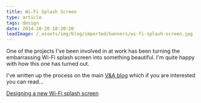 ```yaml
---
title: Wi-Fi Splash Screen
type: article
tags: design
date: 2014-10-20 18:20:20
leadImage: /_assets/img/blog/imported/banners/wi-fi-splash-screen.jpg
---
```

<p> One of the projects I&#39;ve been involved in at work has been turning the embarrassing Wi-Fi splash screen into something beautiful. I&#39;m quite happy with how this one has turned out.</p><p> I&#39;ve written up the process on the main <a href="http://www.vam.ac.uk/blog/digital-media/designing-a-new-wi-fi-splash-screen?utm_source=Blog&amp;utm_medium=James Doc Blog&amp;utm_campaign=James Doc WiFi Post" target="_blank">V&amp;A blog</a> which if you are interested you can read...</p><p> <a href="http://www.vam.ac.uk/blog/digital-media/designing-a-new-wi-fi-splash-screen?utm_source=Blog&amp;utm_medium=James Doc Blog&amp;utm_campaign=James Doc WiFi Post" target="_blank">Designing a new Wi-Fi splash screen</a></p>
